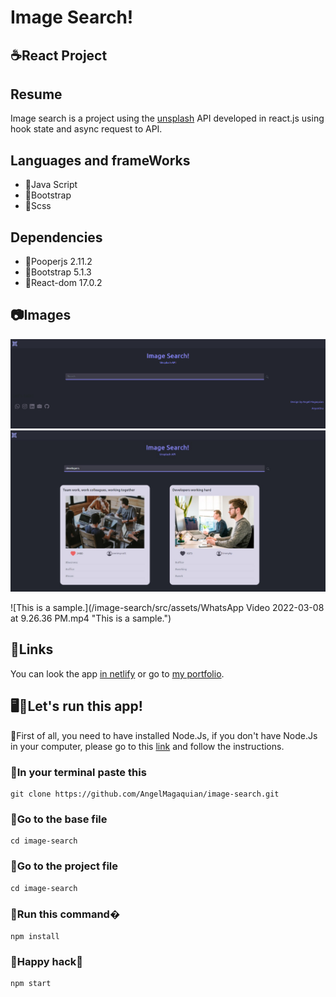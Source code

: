 # Image Search! 

## ☕React Project

## Resume

Image search is a project using the [unsplash](https://unsplash.com/developers) API developed in react.js using hook state and async request to API.

## Languages and frameWorks

* 📌Java Script
* 📌Bootstrap
* 📌Scss

## Dependencies

* 📌Pooperjs 2.11.2
* 📌Bootstrap 5.1.3
* 📌React-dom 17.0.2

## 📷Images

![This is a sample.](/image-search/src/assets/screenShoot1.png "This is a sample.")
![This is a sample.](/image-search/src/assets/screenShoot2.png "This is a sample.")

![This is a sample.](/image-search/src/assets/WhatsApp Video 2022-03-08 at 9.26.36 PM.mp4 "This is a sample.")

## 🔗Links

You can look the app [in netlify](https://festive-hawking-0eafc9.netlify.app/) or go to [my portfolio](https://unruffled-brahmagupta-3ab98e.netlify.app/).


## 🖥️🥴Let's run this app!

📍First of all, you need to have installed Node.Js, if you don't have Node.Js in your computer, please go to this [link](https://nodejs.org/en/) and follow the instructions.

### 🚀In your terminal paste this
```
git clone https://github.com/AngelMagaquian/image-search.git
```

### 🚀Go to the base file
```
cd image-search
```

### 🚀Go to the project file
```
cd image-search
```
### 🚀Run this command�
```
npm install
```

### 🚀Happy hack🚀

```
npm start
```
